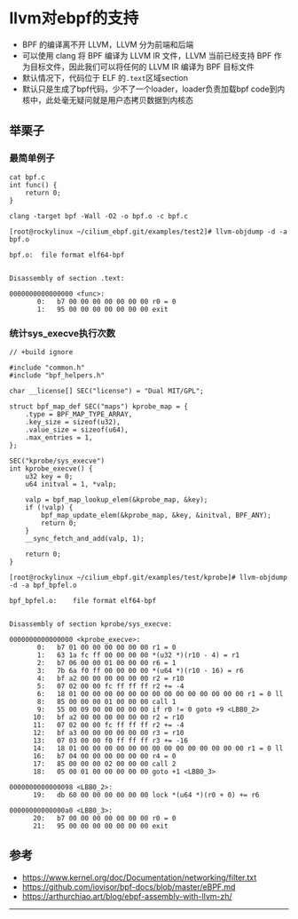 # llvm对ebpf的支持

* BPF 的编译离不开 LLVM，LLVM 分为前端和后端
* 可以使用 clang 将 BPF 编译为 LLVM IR 文件，LLVM 当前已经支持 BPF 作为目标文件，因此我们可以将任何的 LLVM IR 编译为 BPF 目标文件
* 默认情况下，代码位于 ELF 的```.text```区域section
* 默认只是生成了bpf代码，少不了一个loader，loader负责加载bpf code到内核中，此处毫无疑问就是用户态拷贝数据到内核态

## 举栗子


### 最简单例子

```
cat bpf.c
int func() {
    return 0;
}
```

```
clang -target bpf -Wall -O2 -o bpf.o -c bpf.c
```


```
[root@rockylinux ~/cilium_ebpf.git/examples/test2]# llvm-objdump -d -a bpf.o

bpf.o:	file format elf64-bpf


Disassembly of section .text:

0000000000000000 <func>:
       0:	b7 00 00 00 00 00 00 00	r0 = 0
       1:	95 00 00 00 00 00 00 00	exit

```


### 统计sys_execve执行次数

```
// +build ignore

#include "common.h"
#include "bpf_helpers.h"

char __license[] SEC("license") = "Dual MIT/GPL";

struct bpf_map_def SEC("maps") kprobe_map = {
    .type = BPF_MAP_TYPE_ARRAY,
    .key_size = sizeof(u32),
    .value_size = sizeof(u64),
    .max_entries = 1,
};

SEC("kprobe/sys_execve")
int kprobe_execve() {
    u32 key = 0;
    u64 initval = 1, *valp;

    valp = bpf_map_lookup_elem(&kprobe_map, &key);
    if (!valp) {
        bpf_map_update_elem(&kprobe_map, &key, &initval, BPF_ANY);
        return 0;
    }
    __sync_fetch_and_add(valp, 1);

    return 0;
}
```

```
[root@rockylinux ~/cilium_ebpf.git/examples/test/kprobe]# llvm-objdump -d -a bpf_bpfel.o

bpf_bpfel.o:	file format elf64-bpf


Disassembly of section kprobe/sys_execve:

0000000000000000 <kprobe_execve>:
       0:	b7 01 00 00 00 00 00 00	r1 = 0
       1:	63 1a fc ff 00 00 00 00	*(u32 *)(r10 - 4) = r1
       2:	b7 06 00 00 01 00 00 00	r6 = 1
       3:	7b 6a f0 ff 00 00 00 00	*(u64 *)(r10 - 16) = r6
       4:	bf a2 00 00 00 00 00 00	r2 = r10
       5:	07 02 00 00 fc ff ff ff	r2 += -4
       6:	18 01 00 00 00 00 00 00 00 00 00 00 00 00 00 00	r1 = 0 ll
       8:	85 00 00 00 01 00 00 00	call 1
       9:	55 00 09 00 00 00 00 00	if r0 != 0 goto +9 <LBB0_2>
      10:	bf a2 00 00 00 00 00 00	r2 = r10
      11:	07 02 00 00 fc ff ff ff	r2 += -4
      12:	bf a3 00 00 00 00 00 00	r3 = r10
      13:	07 03 00 00 f0 ff ff ff	r3 += -16
      14:	18 01 00 00 00 00 00 00 00 00 00 00 00 00 00 00	r1 = 0 ll
      16:	b7 04 00 00 00 00 00 00	r4 = 0
      17:	85 00 00 00 02 00 00 00	call 2
      18:	05 00 01 00 00 00 00 00	goto +1 <LBB0_3>

0000000000000098 <LBB0_2>:
      19:	db 60 00 00 00 00 00 00	lock *(u64 *)(r0 + 0) += r6

00000000000000a0 <LBB0_3>:
      20:	b7 00 00 00 00 00 00 00	r0 = 0
      21:	95 00 00 00 00 00 00 00	exit
```









## 参考

* <https://www.kernel.org/doc/Documentation/networking/filter.txt>
* <https://github.com/iovisor/bpf-docs/blob/master/eBPF.md>
* <https://arthurchiao.art/blog/ebpf-assembly-with-llvm-zh/>










---
